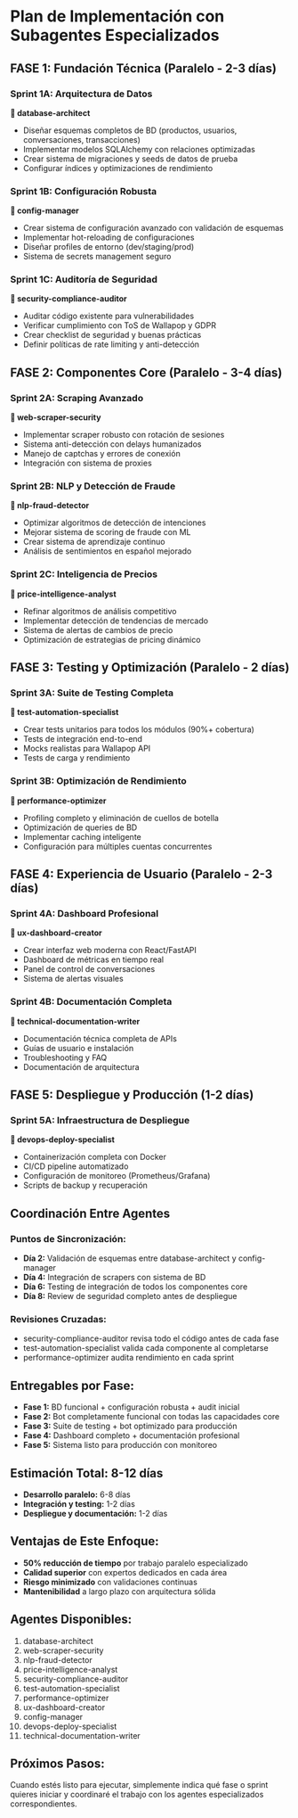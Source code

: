 # Plan de Implementación con Subagentes Especializados

## **FASE 1: Fundación Técnica (Paralelo - 2-3 días)**

### **Sprint 1A: Arquitectura de Datos** 
**🤖 database-architect**
- Diseñar esquemas completos de BD (productos, usuarios, conversaciones, transacciones)
- Implementar modelos SQLAlchemy con relaciones optimizadas
- Crear sistema de migraciones y seeds de datos de prueba
- Configurar índices y optimizaciones de rendimiento

### **Sprint 1B: Configuración Robusta**
**🤖 config-manager**
- Crear sistema de configuración avanzado con validación de esquemas
- Implementar hot-reloading de configuraciones
- Diseñar profiles de entorno (dev/staging/prod)
- Sistema de secrets management seguro

### **Sprint 1C: Auditoría de Seguridad**
**🤖 security-compliance-auditor**
- Auditar código existente para vulnerabilidades
- Verificar cumplimiento con ToS de Wallapop y GDPR
- Crear checklist de seguridad y buenas prácticas
- Definir políticas de rate limiting y anti-detección

## **FASE 2: Componentes Core (Paralelo - 3-4 días)**

### **Sprint 2A: Scraping Avanzado**
**🤖 web-scraper-security**
- Implementar scraper robusto con rotación de sesiones
- Sistema anti-detección con delays humanizados
- Manejo de captchas y errores de conexión
- Integración con sistema de proxies

### **Sprint 2B: NLP y Detección de Fraude**
**🤖 nlp-fraud-detector**
- Optimizar algoritmos de detección de intenciones
- Mejorar sistema de scoring de fraude con ML
- Crear sistema de aprendizaje continuo
- Análisis de sentimientos en español mejorado

### **Sprint 2C: Inteligencia de Precios**
**🤖 price-intelligence-analyst**
- Refinar algoritmos de análisis competitivo
- Implementar detección de tendencias de mercado
- Sistema de alertas de cambios de precio
- Optimización de estrategias de pricing dinámico

## **FASE 3: Testing y Optimización (Paralelo - 2 días)**

### **Sprint 3A: Suite de Testing Completa**
**🤖 test-automation-specialist**
- Crear tests unitarios para todos los módulos (90%+ cobertura)
- Tests de integración end-to-end
- Mocks realistas para Wallapop API
- Tests de carga y rendimiento

### **Sprint 3B: Optimización de Rendimiento**
**🤖 performance-optimizer**
- Profiling completo y eliminación de cuellos de botella
- Optimización de queries de BD
- Implementar caching inteligente
- Configuración para múltiples cuentas concurrentes

## **FASE 4: Experiencia de Usuario (Paralelo - 2-3 días)**

### **Sprint 4A: Dashboard Profesional**
**🤖 ux-dashboard-creator**
- Crear interfaz web moderna con React/FastAPI
- Dashboard de métricas en tiempo real
- Panel de control de conversaciones
- Sistema de alertas visuales

### **Sprint 4B: Documentación Completa**
**🤖 technical-documentation-writer**
- Documentación técnica completa de APIs
- Guías de usuario e instalación
- Troubleshooting y FAQ
- Documentación de arquitectura

## **FASE 5: Despliegue y Producción (1-2 días)**

### **Sprint 5A: Infraestructura de Despliegue**
**🤖 devops-deploy-specialist**
- Containerización completa con Docker
- CI/CD pipeline automatizado
- Configuración de monitoreo (Prometheus/Grafana)
- Scripts de backup y recuperación

## **Coordinación Entre Agentes**

### **Puntos de Sincronización:**
- **Día 2:** Validación de esquemas entre database-architect y config-manager
- **Día 4:** Integración de scrapers con sistema de BD
- **Día 6:** Testing de integración de todos los componentes core
- **Día 8:** Review de seguridad completo antes de despliegue

### **Revisiones Cruzadas:**
- security-compliance-auditor revisa todo el código antes de cada fase
- test-automation-specialist valida cada componente al completarse
- performance-optimizer audita rendimiento en cada sprint

## **Entregables por Fase:**
- **Fase 1:** BD funcional + configuración robusta + audit inicial
- **Fase 2:** Bot completamente funcional con todas las capacidades core
- **Fase 3:** Suite de testing + bot optimizado para producción
- **Fase 4:** Dashboard completo + documentación profesional
- **Fase 5:** Sistema listo para producción con monitoreo

## **Estimación Total: 8-12 días**
- **Desarrollo paralelo:** 6-8 días
- **Integración y testing:** 1-2 días
- **Despliegue y documentación:** 1-2 días

## **Ventajas de Este Enfoque:**
- **50% reducción de tiempo** por trabajo paralelo especializado
- **Calidad superior** con expertos dedicados en cada área
- **Riesgo minimizado** con validaciones continuas
- **Mantenibilidad** a largo plazo con arquitectura sólida

## **Agentes Disponibles:**
1. database-architect
2. web-scraper-security
3. nlp-fraud-detector
4. price-intelligence-analyst
5. security-compliance-auditor
6. test-automation-specialist
7. performance-optimizer
8. ux-dashboard-creator
9. config-manager
10. devops-deploy-specialist
11. technical-documentation-writer

## **Próximos Pasos:**
Cuando estés listo para ejecutar, simplemente indica qué fase o sprint quieres iniciar y coordinaré el trabajo con los agentes especializados correspondientes.